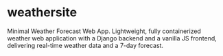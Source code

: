 # weathersite
Minimal Weather Forecast Web App. Lightweight, fully containerized weather web application with a Django backend and a vanilla JS frontend, delivering real-time weather data and a 7-day forecast.
